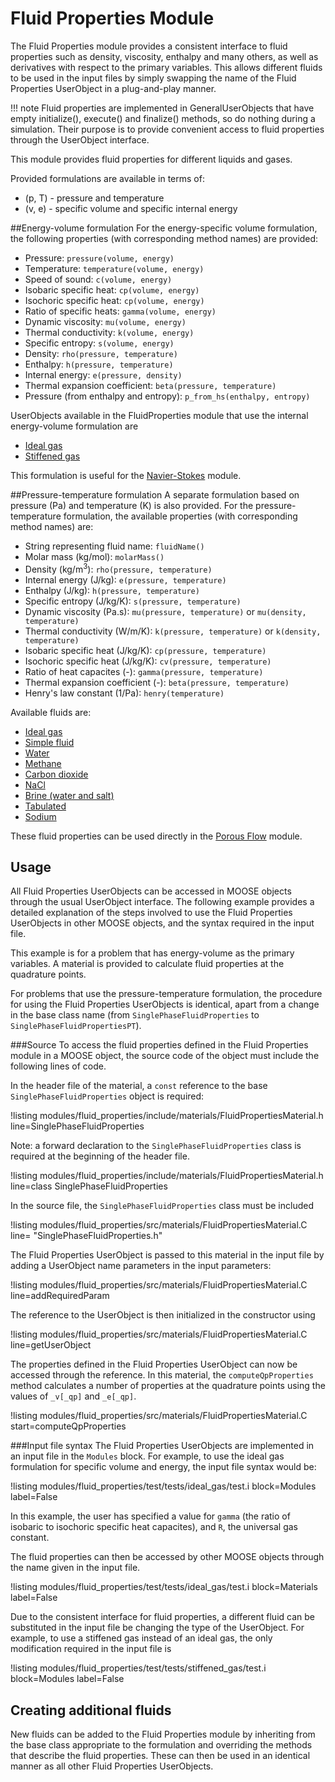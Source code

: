 # Fluid Properties Module
The Fluid Properties module provides a consistent interface to fluid properties such as
density, viscosity, enthalpy and many others, as well as derivatives with respect to the
primary variables. This allows different fluids to be used in the input files by simply
swapping the name of the Fluid Properties UserObject in a plug-and-play manner.

!!! note
    Fluid properties are implemented in GeneralUserObjects that have empty initialize(),
    execute() and finalize() methods, so do nothing during a simulation. Their purpose is
    to provide convenient access to fluid properties through the UserObject interface.

This module provides fluid properties for different liquids and gases.

Provided formulations are available in terms of:

* (p, T) - pressure and temperature
* (v, e) - specific volume and specific internal energy

##Energy-volume formulation
For the energy-specific volume formulation, the following properties (with
corresponding method names) are provided:

* Pressure: `pressure(volume, energy)`
* Temperature: `temperature(volume, energy)`
* Speed of sound: `c(volume, energy)`
* Isobaric specific heat: `cp(volume, energy)`
* Isochoric specific heat: `cp(volume, energy)`
* Ratio of specific heats: `gamma(volume, energy)`
* Dynamic viscosity: `mu(volume, energy)`
* Thermal conductivity: `k(volume, energy)`
* Specific entropy: `s(volume, energy)`
* Density: `rho(pressure, temperature)`
* Enthalpy: `h(pressure, temperature)`
* Internal energy: `e(pressure, density)`
* Thermal expansion coefficient: `beta(pressure, temperature)`
* Pressure (from enthalpy and entropy): `p_from_hs(enthalpy, entropy)`

UserObjects available in the FluidProperties module that use the internal energy-volume
formulation are

* [Ideal gas](/IdealGasFluidProperties.md)
* [Stiffened gas](/StiffenedGasFluidProperties.md)

This formulation is useful for the [Navier-Stokes](modules/navier_stokes/index.md) module.

##Pressure-temperature formulation
A separate formulation based on pressure (Pa) and temperature (K) is also provided.
For the pressure-temperature formulation, the available properties (with corresponding
method names) are:

* String representing fluid name: `fluidName()`
* Molar mass (kg/mol): `molarMass()`
* Density (kg/m$^3$): `rho(pressure, temperature)`
* Internal energy (J/kg): `e(pressure, temperature)`
* Enthalpy (J/kg): `h(pressure, temperature)`
* Specific entropy (J/kg/K): `s(pressure, temperature)`
* Dynamic viscosity (Pa.s): `mu(pressure, temperature)` or `mu(density, temperature)`
* Thermal conductivity (W/m/K): `k(pressure, temperature)` or `k(density, temperature)`
* Isobaric specific heat (J/kg/K): `cp(pressure, temperature)`
* Isochoric specific heat (J/kg/K): `cv(pressure, temperature)`
* Ratio of heat capacites (-): `gamma(pressure, temperature)`
* Thermal expansion coefficient (-): `beta(pressure, temperature)`
* Henry's law constant (1/Pa): `henry(temperature)`

Available fluids are:

* [Ideal gas](/IdealGasFluidPropertiesPT.md)
* [Simple fluid](/SimpleFluidProperties.md)
* [Water](/Water97FluidProperties.md)
* [Methane](/MethaneFluidProperties.md)
* [Carbon dioxide](/CO2FluidProperties.md)
* [NaCl](/NaClFluidProperties.md)
* [Brine (water and salt)](/BrineFluidProperties.md)
* [Tabulated](/TabulatedFluidProperties.md)
* [Sodium](/SodiumProperties.md)

These fluid properties can be used directly in the [Porous Flow](modules/porous_flow/index.md) module.

## Usage
All Fluid Properties UserObjects can be accessed in MOOSE objects through the usual
UserObject interface. The following example provides a detailed explanation of the steps
involved to use the Fluid Properties UserObjects in other MOOSE objects, and the syntax
required in the input file.

This example is for a problem that has energy-volume as the primary variables. A material is
provided to calculate fluid properties at the quadrature points.

For problems that use the pressure-temperature formulation, the procedure for using
the Fluid Properties UserObjects is identical, apart from a change in the base class name
(from `SinglePhaseFluidProperties` to `SinglePhaseFluidPropertiesPT`).

###Source
To access the fluid properties defined in the Fluid Properties module in a MOOSE object,
the source code of the object must include the following lines of code.

In the header file of the material, a `const` reference to
the base `SinglePhaseFluidProperties` object is required:

!listing modules/fluid_properties/include/materials/FluidPropertiesMaterial.h line=SinglePhaseFluidProperties

Note: a forward declaration to the `SinglePhaseFluidProperties` class is required at
the beginning of the header file.

!listing modules/fluid_properties/include/materials/FluidPropertiesMaterial.h line=class SinglePhaseFluidProperties

In the source file, the `SinglePhaseFluidProperties` class must be included

!listing modules/fluid_properties/src/materials/FluidPropertiesMaterial.C line= "SinglePhaseFluidProperties.h"

The Fluid Properties UserObject is passed to this material in the input file by adding
a UserObject name parameters in the input parameters:

!listing modules/fluid_properties/src/materials/FluidPropertiesMaterial.C line=addRequiredParam

The reference to the UserObject is then initialized in the constructor using

!listing modules/fluid_properties/src/materials/FluidPropertiesMaterial.C line=getUserObject

The properties defined in the Fluid Properties UserObject can now be accessed through
the reference. In this material, the `computeQpProperties` method calculates a number of
properties at the quadrature points using the values of `_v[_qp]` and `_e[_qp]`.

!listing modules/fluid_properties/src/materials/FluidPropertiesMaterial.C start=computeQpProperties

###Input file syntax
The Fluid Properties UserObjects are implemented in an input file in the `Modules` block.
For example, to use the ideal gas formulation for specific volume and energy, the input
file syntax would be:

!listing modules/fluid_properties/test/tests/ideal_gas/test.i block=Modules label=False

In this example, the user has specified a value for `gamma` (the ratio of isobaric
to isochoric specific heat capacites), and `R`, the universal gas constant.

The fluid properties can then be accessed by other MOOSE objects through the name
given in the input file.

!listing modules/fluid_properties/test/tests/ideal_gas/test.i block=Materials label=False

Due to the consistent interface for fluid properties, a different fluid can be substituted
in the input file be changing the type of the UserObject. For example, to use a stiffened
gas instead of an ideal gas, the only modification required in the input file is

!listing modules/fluid_properties/test/tests/stiffened_gas/test.i block=Modules label=False

## Creating additional fluids
New fluids can be added to the Fluid Properties module by inheriting from the
base class appropriate to the formulation and overriding the methods that describe
the fluid properties. These can then be used in an identical manner as all other
Fluid Properties UserObjects.

